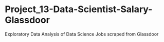 # Project_13-Data-Scientist-Salary-Glassdoor
Exploratory Data Analysis of Data Science Jobs scraped from Glassdoor
